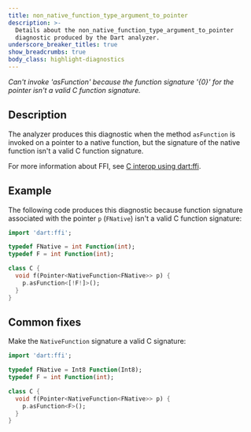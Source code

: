 ```yaml
---
title: non_native_function_type_argument_to_pointer
description: >-
  Details about the non_native_function_type_argument_to_pointer
  diagnostic produced by the Dart analyzer.
underscore_breaker_titles: true
show_breadcrumbs: true
body_class: highlight-diagnostics
---
```


_Can't invoke 'asFunction' because the function signature '{0}' for the pointer
isn't a valid C function signature._

## Description

The analyzer produces this diagnostic when the method `asFunction` is
invoked on a pointer to a native function, but the signature of the native
function isn't a valid C function signature.

For more information about FFI, see [C interop using dart:ffi][ffi].

## Example

The following code produces this diagnostic because function signature
associated with the pointer `p` (`FNative`) isn't a valid C function
signature:

```dart
import 'dart:ffi';

typedef FNative = int Function(int);
typedef F = int Function(int);

class C {
  void f(Pointer<NativeFunction<FNative>> p) {
    p.asFunction<[!F!]>();
  }
}
```

## Common fixes

Make the `NativeFunction` signature a valid C signature:

```dart
import 'dart:ffi';

typedef FNative = Int8 Function(Int8);
typedef F = int Function(int);

class C {
  void f(Pointer<NativeFunction<FNative>> p) {
    p.asFunction<F>();
  }
}
```

[ffi]: /interop/c-interop
